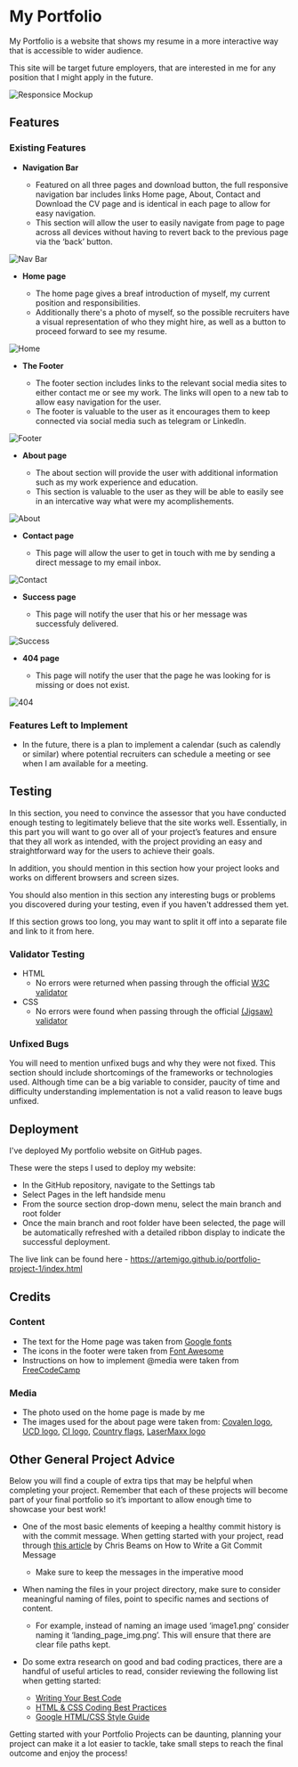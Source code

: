 # My Portfolio

My Portfolio is a website that shows my resume in a more interactive way that is accessible to wider audience. 

This site will be target future employers, that are interested in me for any position that I might apply in the future.

![Responsice Mockup](./Assets/readme_img/mockup.png)

## Features 

### Existing Features

- __Navigation Bar__

  - Featured on all three pages and download button, the full responsive navigation bar includes links Home page, About, Contact and Download the CV page and is identical in each page to allow for easy navigation.
  - This section will allow the user to easily navigate from page to page across all devices without having to revert back to the previous page via the ‘back’ button. 

![Nav Bar](./Assets/readme_img/navbar.png)

- __Home page__

  - The home page gives a breaf introduction of myself, my current position and responsibilities. 
  - Additionally there's a photo of myself, so the possible recruiters have a visual representation of who they might hire, as well as a button to proceed forward to see my resume.

![Home](./Assets/readme_img/main.png)

- __The Footer__ 

  - The footer section includes links to the relevant social media sites to either contact me or see my work. The links will open to a new tab to allow easy navigation for the user. 
  - The footer is valuable to the user as it encourages them to keep connected via social media such as telegram or LinkedIn.

![Footer](./Assets/readme_img/footer.png)

- __About page__

  - The about section will provide the user with additional information such as my work experience and education.
  - This section is valuable to the user as they will be able to easily see in an intercative way what were my acomplishements.

![About](./Assets/readme_img/about.png)

- __Contact page__

  - This page will allow the user to get in touch with me by sending a direct message to my email inbox.  

![Contact](./Assets/readme_img/contact.png)

- __Success page__

  - This page will notify the user that his or her message was successfuly delivered.  

![Success](./Assets/readme_img/success.png)

- __404 page__

  - This page will notify the user that the page he was looking for is missing or does not exist.  

![404](./Assets/readme_img/404.png)

### Features Left to Implement

- In the future, there is a plan to implement a calendar (such as calendly or similar) where potential recruiters can schedule a meeting or see when I am available for a meeting.

## Testing 

In this section, you need to convince the assessor that you have conducted enough testing to legitimately believe that the site works well. Essentially, in this part you will want to go over all of your project’s features and ensure that they all work as intended, with the project providing an easy and straightforward way for the users to achieve their goals.

In addition, you should mention in this section how your project looks and works on different browsers and screen sizes.

You should also mention in this section any interesting bugs or problems you discovered during your testing, even if you haven't addressed them yet.

If this section grows too long, you may want to split it off into a separate file and link to it from here.


### Validator Testing 

- HTML
  - No errors were returned when passing through the official [W3C validator]()
- CSS
  - No errors were found when passing through the official [(Jigsaw) validator]()

### Unfixed Bugs

You will need to mention unfixed bugs and why they were not fixed. This section should include shortcomings of the frameworks or technologies used. Although time can be a big variable to consider, paucity of time and difficulty understanding implementation is not a valid reason to leave bugs unfixed. 

## Deployment

I've deployed My portfolio website on GitHub pages.

These were the steps I used to deploy my website: 
  - In the GitHub repository, navigate to the Settings tab 
  - Select Pages in the left handside menu
  - From the source section drop-down menu, select the main branch and root folder
  - Once the main branch and root folder have been selected, the page will be automatically refreshed with a detailed ribbon display to indicate the successful deployment. 

The live link can be found here - https://artemigo.github.io/portfolio-project-1/index.html


## Credits 

### Content 

- The text for the Home page was taken from [Google fonts](https://fonts.google.com/specimen/Kumbh+Sans)
- The icons in the footer were taken from [Font Awesome](https://fontawesome.com/)
- Instructions on how to implement @media were taken from [FreeCodeCamp](https://www.freecodecamp.org/news/css-media-queries-breakpoints-media-types-standard-resolutions-and-more/)

### Media

- The photo used on the home page is made by me
- The images used for the about page were taken from:
[Covalen logo](https://covalensolutions.com/img/graphics/logo-grey.svg),
[UCD logo](https://www.ucd.ie/professionalacademy/assets/images/design/logo.png),
[CI logo](https://avatars.githubusercontent.com/u/16867170?s=280&v=4),
[Country flags](https://www.worldatlas.com/r/w768/upload/9e/9d/d9/country-flags-green.jpg),
[LaserMaxx logo](https://lazermax.lv/wp-content/uploads/2016/11/lazermax-logo.png)


## Other General Project Advice

Below you will find a couple of extra tips that may be helpful when completing your project. Remember that each of these projects will become part of your final portfolio so it’s important to allow enough time to showcase your best work! 

- One of the most basic elements of keeping a healthy commit history is with the commit message. When getting started with your project, read through [this article](https://chris.beams.io/posts/git-commit/) by Chris Beams on How to Write  a Git Commit Message 
  - Make sure to keep the messages in the imperative mood 

- When naming the files in your project directory, make sure to consider meaningful naming of files, point to specific names and sections of content.
  - For example, instead of naming an image used ‘image1.png’ consider naming it ‘landing_page_img.png’. This will ensure that there are clear file paths kept. 

- Do some extra research on good and bad coding practices, there are a handful of useful articles to read, consider reviewing the following list when getting started:
  - [Writing Your Best Code](https://learn.shayhowe.com/html-css/writing-your-best-code/)
  - [HTML & CSS Coding Best Practices](https://medium.com/@inceptiondj.info/html-css-coding-best-practice-fadb9870a00f)
  - [Google HTML/CSS Style Guide](https://google.github.io/styleguide/htmlcssguide.html#General)

Getting started with your Portfolio Projects can be daunting, planning your project can make it a lot easier to tackle, take small steps to reach the final outcome and enjoy the process! 